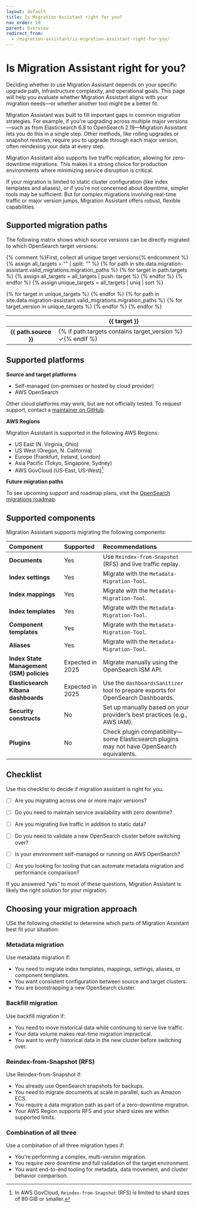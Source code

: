 ```yaml
---
layout: default
title: Is Migration Assistant right for you?
nav_order: 10
parent: Overview
redirect_from:
  - /migration-assistant/is-migration-assistant-right-for-you/
---
```


# Is Migration Assistant right for you?

Deciding whether to use Migration Assistant depends on your specific upgrade path, infrastructure complexity, and operational goals. This page will help you evaluate whether Migration Assistant aligns with your migration needs—or whether another tool might be a better fit.

Migration Assistant was built to fill important gaps in common migration strategies. For example, if you're upgrading across multiple major versions—such as from Elasticsearch 6.8 to OpenSearch 2.19—Migration Assistant lets you do this in a single step. Other methods, like rolling upgrades or snapshot restores, require you to upgrade through each major version, often reindexing your data at every step.

Migration Assistant also supports live traffic replication, allowing for zero-downtime migrations. This makes it a strong choice for production environments where minimizing service disruption is critical.

If your migration is limited to static cluster configuration (like index templates and aliases), or if you're not concerned about downtime, simpler tools may be sufficient. But for complex migrations involving real-time traffic or major version jumps, Migration Assistant offers robust, flexible capabilities.

## Supported migration paths

The following matrix shows which source versions can be directly migrated to which OpenSearch target versions:

<!-- Migration matrix rendering logic retained -->
{% comment %}First, collect all unique target versions{% endcomment %}
{% assign all_targets = "" | split: "" %}
{% for path in site.data.migration-assistant.valid_migrations.migration_paths %}
  {% for target in path.targets %}
    {% assign all_targets = all_targets | push: target %}
  {% endfor %}
{% endfor %}
{% assign unique_targets = all_targets | uniq | sort %}

<table class="migration-matrix">
  <thead>
    <tr>
      <th></th>
      {% for target in unique_targets %}
        <th>{{ target }}</th>
      {% endfor %}
    </tr>
  </thead>
  <tbody>
    {% for path in site.data.migration-assistant.valid_migrations.migration_paths %}
      <tr>
        <th>{{ path.source }}</th>
        {% for target_version in unique_targets %}
          <td>
            {% if path.targets contains target_version %}✓{% endif %}
          </td>
        {% endfor %}
      </tr>
    {% endfor %}
  </tbody>
</table>

## Supported platforms

**Source and target platforms**

- Self-managed (on-premises or hosted by cloud provider)
- AWS OpenSearch

Other cloud platforms may work, but are not officially tested. To request support, contact a [maintainer on GitHub](https://github.com/opensearch-project/opensearch-migrations/blob/main/MAINTAINERS.md).

**AWS Regions**

Migration Assistant is supported in the following AWS Regions:

- US East (N. Virginia, Ohio)
- US West (Oregon, N. California)
- Europe (Frankfurt, Ireland, London)
- Asia Pacific (Tokyo, Singapore, Sydney)
- AWS GovCloud (US-East, US-West)[^1]

[^1]: In AWS GovCloud, `Reindex-from-Snapshot` (RFS) is limited to shard sizes of 80 GiB or smaller.

**Future migration paths**

To see upcoming support and roadmap plans, visit the [OpenSearch migrations roadmap](https://github.com/orgs/opensearch-project/projects/229/views/1).

## Supported components

Migration Assistant supports migrating the following components:

| Component | Supported | Recommendations   |
| :--- |:--- | :--- |
| **Documents**  | Yes  | Use `Reindex-from-Snapshot` (RFS) and live traffic replay. |
| **Index settings**  | Yes   | Migrate with the `Metadata-Migration-Tool`. |
| **Index mappings**  | Yes   | Migrate with the `Metadata-Migration-Tool`.  |
| **Index templates**   | Yes   | Migrate with the `Metadata-Migration-Tool`. |
| **Component templates**  | Yes   | Migrate with the `Metadata-Migration-Tool`.  |
| **Aliases**   | Yes   | Migrate with the `Metadata-Migration-Tool`.  |
| **Index State Management (ISM) policies**  | Expected in 2025    | Migrate manually using the OpenSearch ISM API.  |
| **Elasticsearch Kibana dashboards** | Expected in 2025 | Use the `dashboardsSanitizer` tool to prepare exports for OpenSearch Dashboards. |
| **Security constructs**   | No   | Set up manually based on your provider’s best practices (e.g., AWS IAM). |
| **Plugins**  | No  | Check plugin compatibility—some Elasticsearch plugins may not have OpenSearch equivalents. |

## Checklist

Use this checklist to decide if migration assistant is right for you.

- [ ] Are you migrating across one or more major versions?

- [ ] Do you need to maintain service availability with zero downtime?

- [ ] Are you migrating live traffic in addition to static data?

- [ ] Do you need to validate a new OpenSearch cluster before switching over?

- [ ] Is your environment self-managed or running on AWS OpenSearch?

- [ ] Are you looking for tooling that can automate metadata migration and performance comparison?

If you answered “yes” to most of these questions, Migration Assistant is likely the right solution for your migration.

## Choosing your migration approach

USe the following checklist to determine which parts of Migration Assistant best fit your situation:

### Metadata migration

Use metadata migration if:

- You need to migrate index templates, mappings, settings, aliases, or component templates.
- You want consistent configuration between source and target clusters.
- You are bootstrapping a new OpenSearch cluster.

### Backfill migration

Use backfill migration if:

- You need to move historical data while continuing to serve live traffic.
- Your data volume makes real-time migration impractical.
- You want to verify historical data in the new cluster before switching over.

### Reindex-from-Snapshot (RFS)

Use Reindex-from-Snapshot if:

- You already use OpenSearch snapshots for backups.
- You need to migrate documents at scale in parallel, such as Amazon ECS.
- You require a data migration path as part of a zero-downtime migration.
- Your AWS Region supports RFS and your shard sizes are within supported limits.

### Combination of all three

Use a combination of all three migration types if:

- You're performing a complex, multi-version migration.
- You require zero downtime and full validation of the target environment.
- You want end-to-end tooling for metadata, data movement, and cluster behavior comparison.

